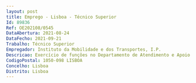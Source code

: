 ```yaml
--- 
layout: post
title: Emprego - Lisboa - Técnico Superior
Id: 89836
Ref: OE202108/0545
DataAbertura: 2021-08-24
DataFecho: 2021-09-21
Trabalho: Técnico Superior
Empregador: Instituto da Mobilidade e dos Transportes, I.P.
Descricao: Exercício de funções no Departamento de Atendimento e Apoio ao Utilizadornomeadamente as que se descrevem em seguida a) Prestar suporte técnico junto dos utilizadores finais b) Planear, desenvolver e controlar projetos e manutenção de requisitos c) Elaborar projetos e soluções na área do atendimento multicanal (atendimento online, por correio eletrónico, através de parcerias, telefónico e presencial) d) Elaborar manuais de utilizador e) Gestão de reclamações.
CodigoPostal: 1050-098 LISBOA
Concelho: Lisboa
Distrito: Lisboa
--- 
```

